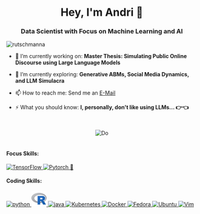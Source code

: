 <h1 align="center">Hey, I'm Andri 👋</h1>
<h3 align="center">Data Scientist with Focus on Machine Learning and AI</h3>

<p align="left"> <img src="https://komarev.com/ghpvc/?username=rutschmanna&label=Profile%20views&color=0e75b6&style=flat" alt="rutschmanna" /> </p>

- 🔭 I’m currently working on: **Master Thesis: Simulating Public Online Discourse using Large Language Models**

- 🌱 I’m currently exploring: **Generative ABMs, Social Media Dynamics, and LLM Simulacra**

- 📫 How to reach me: Send me an [E-Mail](mailto:andri.rutschmann@uni-konstanz.de)

- ⚡ What you should know: **I, personally, don't like using LLMs... 👉👈**
<br/>
<p align="center"> <img src="https://user-images.githubusercontent.com/96571546/194543121-302d7f9d-5946-4016-a5a2-d75239f6debf.gif" alt="Do" width="435" height="220"/>
<br/>
<br/>
<h4 align="left">Focus Skills:</h4>
<p align="left">
  <a href="https://www.tensorflow.org/" target="_blank" rel="noreferrer"> <img 
src="https://github.com/devicons/devicon/tree/master/icons/tensorflow/tensorflow
-original.svg" alt="TensorFlow" width="40" height="40"/> </a>
  <a href="https://pytorch.org/" target="_blank" rel="noreferrer"> <img 
src="https://github.com/devicons/devicon/blob/master/icons/pytorch/pytorch-
original.svg" alt="Pytorch" width="40" height="40"/> </a>
  <a href="https://huggingface.co/" target="_blank" rel="noreferrer"> 🤗 </a>
</p>
<h4 align="left">Coding Skills:</h4>
<p align="left">
  <a href="https://www.python.org" target="_blank" rel="noreferrer"> <img 
src="https://github.com/devicons/devicon/blob/master/icons/python/python-
original. svg" alt="python" width="40" height="40"/> </a>
  <a href="https://cran.r-project.org/" target="_blank" rel="noreferrer"> <img 
src="https://github.com/devicons/devicon/blob/master/icons/r/r-original.svg" 
alt="R" width="40" height="40"/> </a>
  <a href="https://www.java.com" target="_blank" rel="noreferrer"> <img 
src="https://github.com/devicons/devicon/blob/master/icons/java/java-
original.svg" alt="java" width="40" height="40"/> </a>
  <a href="https://kubernetes.io/" target="_blank" rel="noreferrer"> <img 
src="https://github.com/devicons/devicon/blob/master/icons/kubernetes/kubernetes
-original.svg" alt="Kubernetes" width="40" height="40"/> </a>
  <a href="https://www.docker.com/" target="_blank" rel="noreferrer"> <img 
src="https://github.com/devicons/devicon/blob/master/icons/docker/docker-
original.svg" alt="Docker" width="40" height="40"/> </a>
  <a href="https://fedoraproject.org/" target="_blank" rel="noreferrer"> <img 
src="https://github.com/devicons/devicon/blob/master/icons/fedora/fedora-
original.svg" alt="Fedora" width="40" height="40"/> </a>
  <a href="https://ubuntu.com/" target="_blank" rel="noreferrer"> <img 
src="https://github.com/devicons/devicon/blob/master/icons/ubuntu/ubuntu-
original.svg" alt="Ubuntu" width="40" height="40"/> </a>
  <a href="https://www.vim.org/" target="_blank" rel="noreferrer"> <img 
src="https://github.com/devicons/devicon/blob/master/icons/vim/vim - 
original.svg" alt="Vim" width="40" height="40"/></a>
</p>
